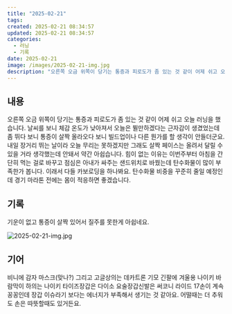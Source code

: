 ```yaml
---
title: "2025-02-21"
tags:
created: 2025-02-21 08:34:57
updated: 2025-02-21 08:34:57
categories:
  - 러닝
  - 기록
date: 2025-02-21
image: /images/2025-02-21-img.jpg
description: "오른쪽 오금 위쪽이 당기는 통증과 피로도가 좀 있는 것 같이 어제 쉬고 오늘 러닝을 했습니다. 날씨를 보니 체감 온도가 낮아져서 오늘은 뛸만하겠다는 근자감이 생겼었는데 좀 뛰다 보니 통증이 살짝 올라오다 보니 빌드업이나 다른 뭔가를 할 생각이 안들더군요. 내일 장거리 뛰는 날이라 오늘 "
---
```


## 내용

오른쪽 오금 위쪽이 당기는 통증과 피로도가 좀 있는 것 같이 어제 쉬고 오늘 러닝을 했습니다. 
날씨를 보니 체감 온도가 낮아져서 오늘은 뛸만하겠다는 근자감이 생겼었는데 좀 뛰다 보니 통증이 살짝 올라오다 보니 빌드업이나 다른 뭔가를 할 생각이 안들더군요. 내일 장거리 뛰는 날이라 오늘 무리는 못하겠지만 그래도 살짝 페이스는 올려서 달릴 수 있을 거라 생각했는데 안돼서 약간 아쉽습니다.
힘이 없는 이유는 이번주부터 아침을 간단히 먹는 걸로 바꾸고 점심은 아내가 싸주는 샌드위치로 바꿨는데 탄수화물이 많이 부족한가 봅니다. 이래서 다들 카보로딩을 하나봐요.
탄수화물 비중을 꾸준히 줄일 예정인데 경기 마라톤 전에는 몸이 적응하면 좋겠습니다.

## 기록

기운이 없고 통증이 살짝 있어서 질주를 못한게 아쉽네요.

 
 ![2025-02-21-img.jpg](/images/2025-02-21-img.jpg)
 
 

## 기어

비니에 감자 마스크(맞나?) 그리고 고글상의는 데카트론 기모 긴팔에 겨울용 나이키 바람막이 하의는 나이키 타이즈장갑은 다이소 요술장갑신발은 써코니 라이드 17손이 계속 꽁꽁인데 장갑 이슈라기 보다는 에너지가 부족해서 생기는 것 같아요. 어떨때는 더 추워도 손은 따뜻할때도 있거든요.
